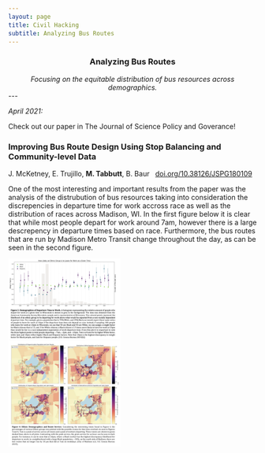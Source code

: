 ```yaml
---
layout: page
title: Civil Hacking
subtitle: Analyzing Bus Routes
---
```


<center>
<h3> Analyzing Bus Routes </h3>
<em>Focusing on the equitable distribution of bus resources across demographics.</em>
</center>
--- 

_April 2021:_ 

Check out our paper in The Journal of Science Policy and Goverance! <br/>

### Improving Bus Route Design Using Stop Balancing and Community-level Data <br/>
J. McKetney, E. Trujillo, **M. Tabbutt**, B. Baur &nbsp; [doi.org/10.38126/JSPG180109](https://doi.org/10.38126/JSPG180109)

One of the most interesting and important results from the paper was the analysis of the distrubution of bus resources taking into consideration the discrepencies in departure time for work accross race as well as the distribution of races across Madison, WI. In the first figure below it is clear that while most people depart for work around 7am, however there is a large descrepency in departure times based on race. Furthermore, the bus routes that are run by Madison Metro Transit change throughout the day, as can be seen in the second figure. 

 <div class="row">
  <div class="column">
    <img src="/assets/img/JSPG2021_1.png" alt="Demographics of Departure Time to Work" style="width:45%">
  </div>
  <div class="column">
    <img src="/assets/img/JSPG2021_2.png" alt="Ethnic Demographics and Route Service" style="width:45%">
  </div>
</div> 
